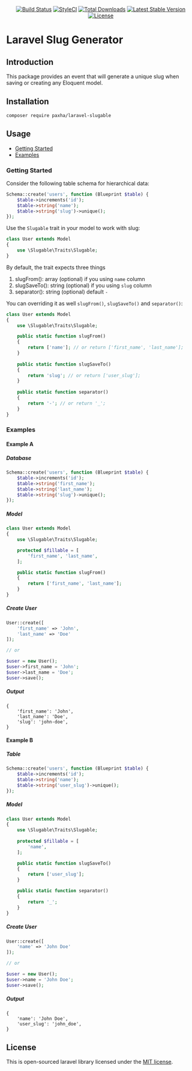 <p align="center">
<a href="https://travis-ci.org/paxha/laravel-slugable"><img src="https://img.shields.io/travis/paxha/laravel-slugable/master.svg?style=flat-square" alt="Build Status"></a>
<a href="https://github.styleci.io/repos/230079302"><img src="https://github.styleci.io/repos/230079302/shield?branch=master" alt="StyleCI"></a>
<a href="https://packagist.org/packages/paxha/laravel-slugable"><img src="https://poser.pugx.org/paxha/laravel-slugable/d/total.svg?format=flat-square" alt="Total Downloads"></a>
<a href="https://packagist.org/packages/paxha/laravel-slugable"><img src="https://poser.pugx.org/paxha/laravel-slugable/v/stable.svg?format=flat-square" alt="Latest Stable Version"></a>
<a href="https://packagist.org/packages/paxha/laravel-slugable"><img src="https://poser.pugx.org/paxha/laravel-slugable/license.svg?format=flat-square" alt="License"></a>
</p>

# Laravel Slug Generator

## Introduction

This package provides an event that will generate a unique slug when saving or creating any Eloquent model.

## Installation

    composer require paxha/laravel-slugable

## Usage

-   [Getting Started](#getting-started)
-   [Examples](#examples)

### Getting Started

Consider the following table schema for hierarchical data:

```php
Schema::create('users', function (Blueprint $table) {
    $table->increments('id');
    $table->string('name');
    $table->string('slug')->unique();
});
```

Use the `Slugable` trait in your model to work with slug:

```php
class User extends Model
{
    use \Slugable\Traits\Slugable;
}
```

By default, the trait expects three things 

1.  slugFrom(): array (optional) if you using `name` column
2.  slugSaveTo(): string (optional) if you using `slug` column
3.  separator(): string (optional) default `-`

You can overriding it as well `slugFrom()`, `slugSaveTo()` and `separator()`:

```php
class User extends Model
{
    use \Slugable\Traits\Slugable;

    public static function slugFrom()
    {
        return ['name']; // or return ['first_name', 'last_name'];
    }
 
    public static function slugSaveTo()
    {
        return 'slug'; // or return ['user_slug'];
    }
 
    public static function separator()
    {
        return '-'; // or return '_';
    }
}
```

### Examples

#### Example A

##### Database

```php
Schema::create('users', function (Blueprint $table) {
    $table->increments('id');
    $table->string('first_name');
    $table->string('last_name');
    $table->string('slug')->unique();
});
```

##### Model

```php
class User extends Model
{
    use \Slugable\Traits\Slugable;

    protected $fillable = [
        'first_name', 'last_name',
    ];

    public static function slugFrom()
    {
        return ['first_name', 'last_name'];
    }
}
```

##### Create User

```php
User::create([
    'first_name' => 'John',
    'last_name' => 'Doe'
]);

// or

$user = new User();
$user->first_name = 'John';
$user->last_name = 'Doe';
$user->save();
```

##### Output

```json5
{
    'first_name': 'John',
    'last_name': 'Doe',
    'slug': 'john-doe',
}
```

#### Example B

##### Table

```php
Schema::create('users', function (Blueprint $table) {
    $table->increments('id');
    $table->string('name');
    $table->string('user_slug')->unique();
});
```

##### Model

```php
class User extends Model
{
    use \Slugable\Traits\Slugable;
    
    protected $fillable = [
        'name',
    ];

    public static function slugSaveTo()
    {
        return ['user_slug'];
    }

    public static function separator()
    {
        return '_';
    }
}
```

##### Create User

```php
User::create([
    'name' => 'John Doe'
]);

// or

$user = new User();
$user->name = 'John Doe';
$user->save();
```

##### Output

```json5
{
    'name': 'John Doe',
    'user_slug': 'john_doe',
}
```

## License

This is open-sourced laravel library licensed under the [MIT license](https://opensource.org/licenses/MIT).
